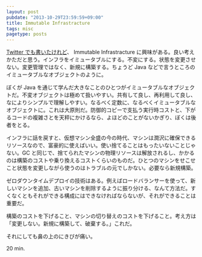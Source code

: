 ```yaml
---
layout: post
pubdate: "2013-10-29T23:59:59+09:00"
title: Immutable Infrastracture
tags: misc
pagetype: posts
---
```

[Twitter でも書いたけれど](https://twitter.com/bouzuya/status/395232684135288832)、 Immutable Infrastracture に興味がある。良い考えかただと思う。インフラをイミュータブルにする。不変にする。状態を変更させない。変更管理ではなく、新規に構築する。ちょうど Java などで言うところのイミュータブルなオブジェクトのように。

ぼくが Java を通じて学んだ大きなことのひとつがイミュータブルなオブジェクトだ。不変オブジェクトは極めて扱いやすい。共有して良し、再利用して良し、なによりシンプルで理解しやすい。なるべく定数に、なるべくイミュータブルなオブジェクトに。これは大原則だ。防御的コピーで支払う実行時コストと、下がるコードの複雑さとを天秤にかけるなら、よほどのことがないかぎり、ぼくは後者をとる。

インフラに話を戻すと、仮想マシン全盛の今の時代、マシンは潤沢に確保できるリソースなので、富豪的に使えばいい。使い捨てることはもったいないことじゃない。GC と同じで、捨てられたマシンの物理リソースは解放されるし、かかるのは構築のコストや乗り換えるコストくらいのものだ。ひとつのマシンをせこせこと状態を変更しながら使うのはトラブルの元でしかない。必要なら新規構築。

ゼロダウンタイムデプロイの技術はある。例えばロードバランサーを使って、新しいマシンを追加、古いマシンを削除するように振り分ける、なんて方法だ。すくなくともそれができる構成にはできなければならないが、それができることは重要だ。

構築のコストを下げること、マシンの切り替えのコストを下げること。考え方は「変更しない。新規に構築して、破棄する。」これだ。

それにしても鼻の上のにきびが痛い。

20 min.
